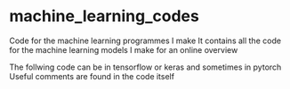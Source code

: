 # machine_learning_codes
Code for the machine learning programmes I make
It contains all the code for the machine learning models I make for an online overview

The follwing code can be in tensorflow or keras and sometimes in pytorch
Useful comments are found in the code itself
